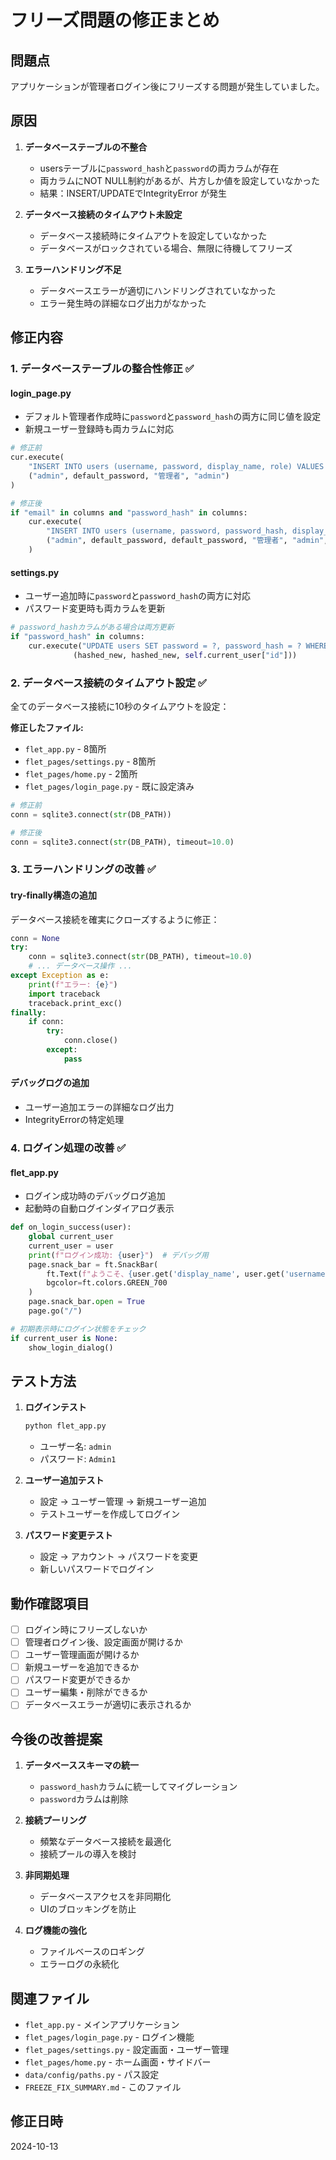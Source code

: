 # フリーズ問題の修正まとめ

## 問題点

アプリケーションが管理者ログイン後にフリーズする問題が発生していました。

## 原因

1. **データベーステーブルの不整合**
   - usersテーブルに`password_hash`と`password`の両カラムが存在
   - 両カラムにNOT NULL制約があるが、片方しか値を設定していなかった
   - 結果：INSERT/UPDATEでIntegrityError が発生

2. **データベース接続のタイムアウト未設定**
   - データベース接続時にタイムアウトを設定していなかった
   - データベースがロックされている場合、無限に待機してフリーズ

3. **エラーハンドリング不足**
   - データベースエラーが適切にハンドリングされていなかった
   - エラー発生時の詳細なログ出力がなかった

## 修正内容

### 1. データベーステーブルの整合性修正 ✅

#### login_page.py
- デフォルト管理者作成時に`password`と`password_hash`の両方に同じ値を設定
- 新規ユーザー登録時も両カラムに対応

```python
# 修正前
cur.execute(
    "INSERT INTO users (username, password, display_name, role) VALUES (?, ?, ?, ?)",
    ("admin", default_password, "管理者", "admin")
)

# 修正後
if "email" in columns and "password_hash" in columns:
    cur.execute(
        "INSERT INTO users (username, password, password_hash, display_name, role, email) VALUES (?, ?, ?, ?, ?, ?)",
        ("admin", default_password, default_password, "管理者", "admin", "admin@example.com")
    )
```

#### settings.py
- ユーザー追加時に`password`と`password_hash`の両方に対応
- パスワード変更時も両カラムを更新

```python
# password_hashカラムがある場合は両方更新
if "password_hash" in columns:
    cur.execute("UPDATE users SET password = ?, password_hash = ? WHERE id = ?", 
              (hashed_new, hashed_new, self.current_user["id"]))
```

### 2. データベース接続のタイムアウト設定 ✅

全てのデータベース接続に10秒のタイムアウトを設定：

**修正したファイル:**
- `flet_app.py` - 8箇所
- `flet_pages/settings.py` - 8箇所
- `flet_pages/home.py` - 2箇所
- `flet_pages/login_page.py` - 既に設定済み

```python
# 修正前
conn = sqlite3.connect(str(DB_PATH))

# 修正後
conn = sqlite3.connect(str(DB_PATH), timeout=10.0)
```

### 3. エラーハンドリングの改善 ✅

#### try-finally構造の追加
データベース接続を確実にクローズするように修正：

```python
conn = None
try:
    conn = sqlite3.connect(str(DB_PATH), timeout=10.0)
    # ... データベース操作 ...
except Exception as e:
    print(f"エラー: {e}")
    import traceback
    traceback.print_exc()
finally:
    if conn:
        try:
            conn.close()
        except:
            pass
```

#### デバッグログの追加
- ユーザー追加エラーの詳細なログ出力
- IntegrityErrorの特定処理

### 4. ログイン処理の改善 ✅

#### flet_app.py
- ログイン成功時のデバッグログ追加
- 起動時の自動ログインダイアログ表示

```python
def on_login_success(user):
    global current_user
    current_user = user
    print(f"ログイン成功: {user}")  # デバッグ用
    page.snack_bar = ft.SnackBar(
        ft.Text(f"ようこそ、{user.get('display_name', user.get('username'))}さん"),
        bgcolor=ft.colors.GREEN_700
    )
    page.snack_bar.open = True
    page.go("/")

# 初期表示時にログイン状態をチェック
if current_user is None:
    show_login_dialog()
```

## テスト方法

1. **ログインテスト**
   ```bash
   python flet_app.py
   ```
   - ユーザー名: `admin`
   - パスワード: `Admin1`

2. **ユーザー追加テスト**
   - 設定 → ユーザー管理 → 新規ユーザー追加
   - テストユーザーを作成してログイン

3. **パスワード変更テスト**
   - 設定 → アカウント → パスワードを変更
   - 新しいパスワードでログイン

## 動作確認項目

- [ ] ログイン時にフリーズしないか
- [ ] 管理者ログイン後、設定画面が開けるか
- [ ] ユーザー管理画面が開けるか
- [ ] 新規ユーザーを追加できるか
- [ ] パスワード変更ができるか
- [ ] ユーザー編集・削除ができるか
- [ ] データベースエラーが適切に表示されるか

## 今後の改善提案

1. **データベーススキーマの統一**
   - `password_hash`カラムに統一してマイグレーション
   - `password`カラムは削除

2. **接続プーリング**
   - 頻繁なデータベース接続を最適化
   - 接続プールの導入を検討

3. **非同期処理**
   - データベースアクセスを非同期化
   - UIのブロッキングを防止

4. **ログ機能の強化**
   - ファイルベースのロギング
   - エラーログの永続化

## 関連ファイル

- `flet_app.py` - メインアプリケーション
- `flet_pages/login_page.py` - ログイン機能
- `flet_pages/settings.py` - 設定画面・ユーザー管理
- `flet_pages/home.py` - ホーム画面・サイドバー
- `data/config/paths.py` - パス設定
- `FREEZE_FIX_SUMMARY.md` - このファイル

## 修正日時

2024-10-13

